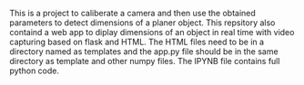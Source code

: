 This is a project to caliberate a camera and then use the obtained parameters to detect dimensions of a planer object.
This repsitory also containd a web app to diplay dimensions of an object in real time with video capturing based on flask and HTML.
The HTML files need to be in a directory named as templates and the app.py file should be in the same directory as template and other numpy files.
The IPYNB file contains full python code.

